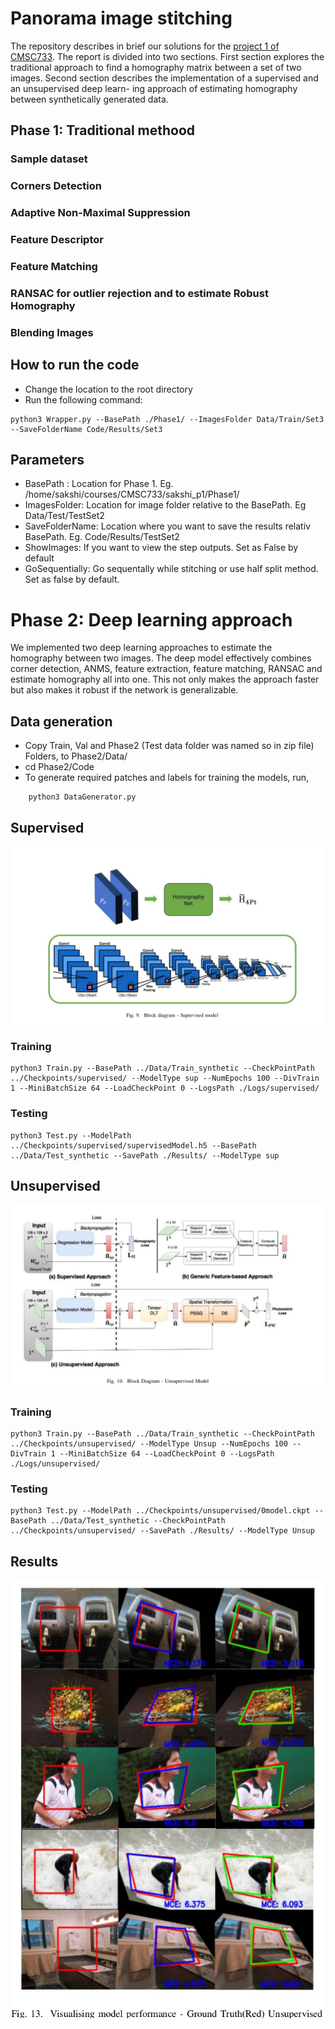 # Panorama image stitching
The repository describes in brief our solutions for the [project 1 of CMSC733](https://cmsc733.github.io/2020/proj/p1/). The report is divided into two sections. First section explores the traditional approach to find a homography matrix
between a set of two images. Second section describes the
implementation of a supervised and an unsupervised deep learn-
ing approach of estimating homography between synthetically
generated data.
## Phase 1: Traditional methood
### Sample dataset
### Corners Detection
### Adaptive Non-Maximal Suppression
### Feature Descriptor
### Feature Matching
### RANSAC for outlier rejection and to estimate Robust Homography
### Blending Images

## How to run the code
- Change the location to the root directory      
- Run the following command:
```
python3 Wrapper.py --BasePath ./Phase1/ --ImagesFolder Data/Train/Set3 --SaveFolderName Code/Results/Set3 
```

## Parameters 
- BasePath : Location for Phase 1. Eg. /home/sakshi/courses/CMSC733/sakshi_p1/Phase1/
- ImagesFolder: Location for image folder relative to the BasePath. Eg Data/Test/TestSet2
- SaveFolderName: Location where you want to save the results relativ BasePath. Eg. Code/Results/TestSet2
- ShowImages: If you want to view the step outputs. Set as False by default
- GoSequentially: Go sequentally while stitching or use half split method. Set as false by default.

# Phase 2: Deep learning approach
We implemented two deep learning approaches to estimate the homography between two images. The deep model effectively combines corner detection, ANMS, feature extraction, feature matching, RANSAC and estimate homography all into one. This not only makes the approach faster but also makes it robust if the network is generalizable.

## Data generation
- Copy Train, Val and Phase2 (Test data folder was named so in zip file) Folders, to Phase2/Data/
- cd Phase2/Code
- To generate required patches and labels for training the models, run,
```
    python3 DataGenerator.py
```
## Supervised
![alt](https://github.com/sakshikakde/AutoPano/blob/main/images/sup.png)
### Training
```
python3 Train.py --BasePath ../Data/Train_synthetic --CheckPointPath ../Checkpoints/supervised/ --ModelType sup --NumEpochs 100 --DivTrain 1 --MiniBatchSize 64 --LoadCheckPoint 0 --LogsPath ./Logs/supervised/
```

### Testing
```
python3 Test.py --ModelPath ../Checkpoints/supervised/supervisedModel.h5 --BasePath ../Data/Test_synthetic --SavePath ./Results/ --ModelType sup 
```

## Unsupervised
![alt](https://github.com/sakshikakde/AutoPano/blob/main/images/unsup.png)
### Training
```
python3 Train.py --BasePath ../Data/Train_synthetic --CheckPointPath ../Checkpoints/unsupervised/ --ModelType Unsup --NumEpochs 100 --DivTrain 1 --MiniBatchSize 64 --LoadCheckPoint 0 --LogsPath ./Logs/unsupervised/
```
### Testing
```
python3 Test.py --ModelPath ../Checkpoints/unsupervised/0model.ckpt --BasePath ../Data/Test_synthetic --CheckPointPath ../Checkpoints/unsupervised/ --SavePath ./Results/ --ModelType Unsup
```

## Results
![alt](https://github.com/sakshikakde/AutoPano/blob/main/images/dl_results.png)
